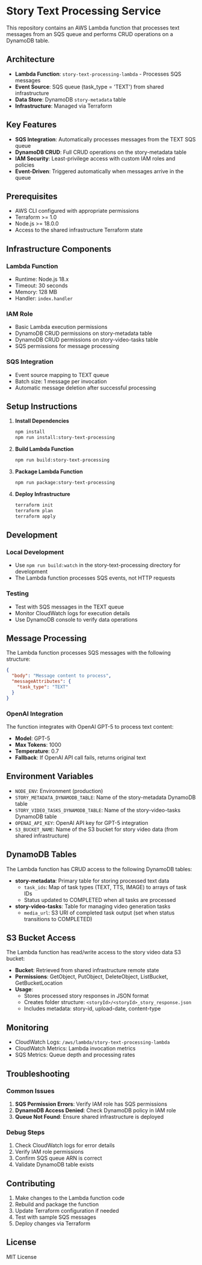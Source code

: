 # Story Text Processing Service

This repository contains an AWS Lambda function that processes text messages from an SQS queue and performs CRUD operations on a DynamoDB table.

## Architecture

- **Lambda Function**: `story-text-processing-lambda` - Processes SQS messages
- **Event Source**: SQS queue (task_type = 'TEXT') from shared infrastructure
- **Data Store**: DynamoDB `story-metadata` table
- **Infrastructure**: Managed via Terraform

## Key Features

- **SQS Integration**: Automatically processes messages from the TEXT SQS queue
- **DynamoDB CRUD**: Full CRUD operations on the story-metadata table
- **IAM Security**: Least-privilege access with custom IAM roles and policies
- **Event-Driven**: Triggered automatically when messages arrive in the queue

## Prerequisites

- AWS CLI configured with appropriate permissions
- Terraform >= 1.0
- Node.js >= 18.0.0
- Access to the shared infrastructure Terraform state

## Infrastructure Components

### Lambda Function
- Runtime: Node.js 18.x
- Timeout: 30 seconds
- Memory: 128 MB
- Handler: `index.handler`

### IAM Role
- Basic Lambda execution permissions
- DynamoDB CRUD permissions on story-metadata table
- DynamoDB CRUD permissions on story-video-tasks table
- SQS permissions for message processing

### SQS Integration
- Event source mapping to TEXT queue
- Batch size: 1 message per invocation
- Automatic message deletion after successful processing

## Setup Instructions

1. **Install Dependencies**
   ```bash
   npm install
   npm run install:story-text-processing
   ```

2. **Build Lambda Function**
   ```bash
   npm run build:story-text-processing
   ```

3. **Package Lambda Function**
   ```bash
   npm run package:story-text-processing
   ```

4. **Deploy Infrastructure**
   ```bash
   terraform init
   terraform plan
   terraform apply
   ```

## Development

### Local Development
- Use `npm run build:watch` in the story-text-processing directory for development
- The Lambda function processes SQS events, not HTTP requests

### Testing
- Test with SQS messages in the TEXT queue
- Monitor CloudWatch logs for execution details
- Use DynamoDB console to verify data operations

## Message Processing

The Lambda function processes SQS messages with the following structure:
```json
{
  "body": "Message content to process",
  "messageAttributes": {
    "task_type": "TEXT"
  }
}
```

### OpenAI Integration

The function integrates with OpenAI GPT-5 to process text content:
- **Model**: GPT-5
- **Max Tokens**: 1000
- **Temperature**: 0.7
- **Fallback**: If OpenAI API call fails, returns original text

## Environment Variables

- `NODE_ENV`: Environment (production)
- `STORY_METADATA_DYNAMODB_TABLE`: Name of the story-metadata DynamoDB table
- `STORY_VIDEO_TASKS_DYNAMODB_TABLE`: Name of the story-video-tasks DynamoDB table
- `OPENAI_API_KEY`: OpenAI API key for GPT-5 integration
- `S3_BUCKET_NAME`: Name of the S3 bucket for story video data (from shared infrastructure)


## DynamoDB Tables

The Lambda function has CRUD access to the following DynamoDB tables:
- **story-metadata**: Primary table for storing processed text data
  - `task_ids`: Map of task types (TEXT, TTS, IMAGE) to arrays of task IDs
  - Status updated to COMPLETED when all tasks are processed
- **story-video-tasks**: Table for managing video generation tasks
  - `media_url`: S3 URI of completed task output (set when status transitions to COMPLETED)

## S3 Bucket Access

The Lambda function has read/write access to the story video data S3 bucket:
- **Bucket**: Retrieved from shared infrastructure remote state
- **Permissions**: GetObject, PutObject, DeleteObject, ListBucket, GetBucketLocation
- **Usage**: 
  - Stores processed story responses in JSON format
  - Creates folder structure: `<storyId>/<storyId>_story_response.json`
  - Includes metadata: story-id, upload-date, content-type

## Monitoring

- CloudWatch Logs: `/aws/lambda/story-text-processing-lambda`
- CloudWatch Metrics: Lambda invocation metrics
- SQS Metrics: Queue depth and processing rates

## Troubleshooting

### Common Issues
1. **SQS Permission Errors**: Verify IAM role has SQS permissions
2. **DynamoDB Access Denied**: Check DynamoDB policy in IAM role
3. **Queue Not Found**: Ensure shared infrastructure is deployed

### Debug Steps
1. Check CloudWatch logs for error details
2. Verify IAM role permissions
3. Confirm SQS queue ARN is correct
4. Validate DynamoDB table exists

## Contributing

1. Make changes to the Lambda function code
2. Rebuild and package the function
3. Update Terraform configuration if needed
4. Test with sample SQS messages
5. Deploy changes via Terraform

## License

MIT License
